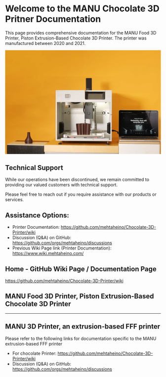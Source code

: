 # Welcome to the MANU Chocolate 3D Pritner Documentation

This page provides comprehensive documentation for the MANU Food 3D Printer, Piston Extrusion-Based Chocolate 3D Printer. The printer was manufactured between 2020 and 2021.

![MANU Chocolate 3D Pritner](https://github.com/mehtaheino/Chocolate-3D-Printer/blob/a3982d5874da72a0654b9f23edc0ce1ae0198f48/Assets%20-%20Images%20and%20PDF/IMG_9027%402x%20v1.jpg)

## Technical Support

While our operations have been discontinued, we remain committed to providing our valued customers with technical support. 

Please feel free to reach out if you require assistance with our products or services.

## Assistance Options:

* Printer Documentation: https://github.com/mehtaheino/Chocolate-3D-Printer/wiki
* Discussion (Q&A) on GitHub: https://github.com/orgs/mehtaheino/discussions
* Previous Wiki Page link (Printer Documentation): https://www.wiki.mehtaheino.com/

## Home - GitHub Wiki Page / Documentation Page
https://github.com/mehtaheino/Chocolate-3D-Printer/wiki

## MANU Food 3D Printer, Piston Extrusion-Based Chocolate 3D Printer

---
## MANU 3D Printer, an extrusion-based FFF printer
Please refer to the following links for documentation specific to the MANU extrusion-based FFF printer

* For chocolate Printer: https://github.com/mehtaheino/Chocolate-3D-Printer/wiki
* Discussion (Q&A) on GitHub: https://github.com/orgs/mehtaheino/discussions

<!-- toc -->
